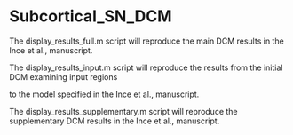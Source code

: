 # Subcortical_SN_DCM

The display_results_full.m script will reproduce the main DCM results in the Ince et al., manuscript.

The display_results_input.m script will reproduce the results from the initial DCM examining input regions 

to the model specified in the Ince et al., manuscript.

The display_results_supplementary.m script will reproduce the supplementary DCM results in the Ince et al., manuscript.